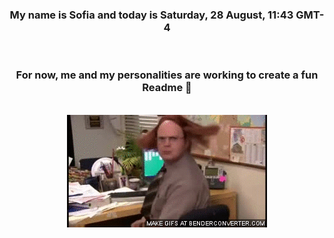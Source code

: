 


<div align="center">
<h3 >My name is Sofia and today is Saturday, 28 August, 11:43 GMT-4</h3><br>
<h3 >For now, me and my personalities are working to create a fun Readme 👋
</h3><br>
<img src='img/dwight.gif' alt='working...'/>
</div>
